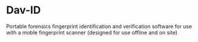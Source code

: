 # Dav-ID
Portable forensics fingerprint identification and verification software for use with a moble fingerprint scanner (designed for use offline and on site)
